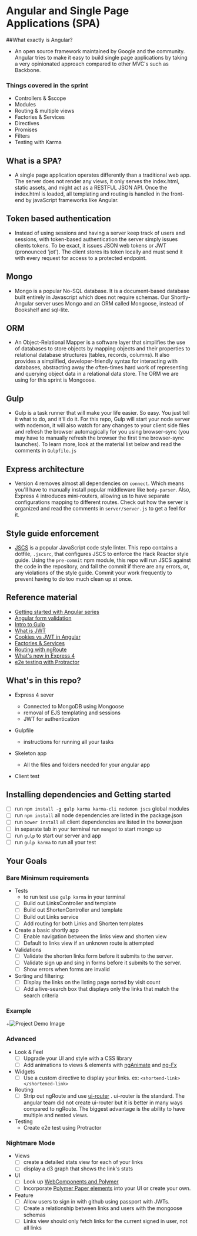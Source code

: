 
# Angular and Single Page Applications (SPA)

##What exactly is Angular?
* An open source framework maintained by Google and the community. Angular tries to make it easy to build single page applications by taking a very opinionated approach compared to other MVC's such as Backbone.

### Things covered in the sprint
* Controllers & $scope
* Modules
* Routing & multiple views
* Factories & Services
* Directives
* Promises
* Filters
* Testing with Karma

## What is a SPA?
* A single page application operates differently than a traditional web app. The server does not render any views, it only serves the index.html, static assets, and might act as a RESTFUL JSON API. Once the index.html is loaded, all templating and routing is handled in the front-end by javaScript frameworks like Angular.

## Token based authentication
* Instead of using sessions and having a server keep track of users and sessions, with token-based authentication the server simply issues clients tokens. To be exact, it issues JSON web tokens or JWT (pronounced 'jot'). The client stores its token locally and must send it with every request for access to a protected endpoint.

## Mongo
* Mongo is a popular No-SQL database. It is a document-based database built entirely in Javascript which does not require schemas. Our Shortly-Angular server uses Mongo and an ORM called Mongoose, instead of Bookshelf and sql-lite.

## ORM
* An Object-Relational Mapper is a software layer that simplifies the use of databases to store objects by mapping objects and their properties to relational database structures (tables, records, columns).  It also provides a simplified, developer-friendly syntax for interacting with databases, abstracting away the often-times hard work of representing and querying object data in a relational data store.  The ORM we are using for this sprint is Mongoose.

## Gulp
* Gulp is a task runner that will make your life easier. So easy. You just tell it what to do, and it'll do it. For this repo, Gulp will start your node server with nodemon, it will also watch for any changes to your client side files and refresh the browser automagically for you using browser-sync (you may have to manually refresh the browser the first time browser-sync launches). To learn more, look at the material list below and read the comments in `Gulpfile.js`

## Express architecture
* Version 4 removes almost all dependencies on `connect`. Which means you'll have to manually install popular middleware like `body-parser`. Also, Express 4 introduces mini-routers, allowing us to have separate configurations mapping to different routes. Check out how the server is organized and read the comments in `server/server.js` to get a feel for it.

## Style guide enforcement
* [JSCS](http://jscs.info/) is a popular JavaScript code style linter. This repo contains a dotfile, `.jscsrc`, that configures JSCS to enforce the Hack Reactor style guide. Using the `pre-commit` npm module, this repo will run JSCS against the code in the repository, and fail the commit if there are any errors, or, any violations of the style guide. Commit your work frequently to prevent having to do too much clean up at once.

## Reference material
* [Getting started with Angular series](http://www.ng-newsletter.com/posts/beginner2expert-how_to_start.html)
* [Angular form validation](https://scotch.io/tutorials/angularjs-form-validation)
* [Intro to Gulp](http://markgoodyear.com/2014/01/getting-started-with-gulp/)
* [What is JWT](http://www.sitepoint.com/using-json-web-tokens-node-js/)
* [Cookies vs JWT in Angular](https://auth0.com/blog/2014/01/07/angularjs-authentication-with-cookies-vs-token/)
* [Factories & Services](http://stackoverflow.com/questions/14324451/angular-service-vs-angular-factory)
* [Routing with ngRoute](http://scotch.io/tutorials/javascript/single-page-apps-with-angularjs-routing-and-templating)
* [What's new in Express 4](https://scotch.io/bar-talk/expressjs-4-0-new-features-and-upgrading-from-3-0)
* [e2e testing with Protractor](http://www.ng-newsletter.com/posts/practical-protractor.html)


## What's in this repo?
* Express 4 sever
  - Connected to MongoDB using Mongoose
  - removal of EJS templating and sessions
  - JWT for authentication

* Gulpfile
  - instructions for running all your tasks

* Skeleton app
  - All the files and folders needed for your angular app

* Client test

## Installing dependencies and Getting started
* [ ] run `npm install -g gulp karma karma-cli nodemon jscs` global modules
* [ ] run `npm install` all node dependencies are listed in the package.json
* [ ] run `bower install` all client dependencies are listed in the bower.json
* [ ] in separate tab in your terminal run `mongod` to start mongo up
* [ ] run `gulp` to start our server and app
* [ ] run `gulp karma` to run all your test

## Your Goals

### Bare Minimum requirements
- Tests
  + to run test use `gulp karma` in your terminal
  * [ ] Build out LinksController and template
  * [ ] Build out ShortenController and template
  * [ ] Build out Links service
  * [ ] Add routing for both Links and Shorten templates

- Create a basic shortly app
  * [ ] Enable navigation between the links view and shorten view
  * [ ] Default to links view if an unknown route is attempted

- Validations
  * [ ] Validate the shorten links form before it submits to the server.
  * [ ] Validate sign up and sing in forms before it submits to the server.
  * [ ] Show errors when forms are invalid

- Sorting and filtering:
  * [ ] Display the links on the listing page sorted by visit count
  * [ ] Add a live-search box that displays only the links that match the search criteria

### Example

+![Project Demo Image](https://cloud.githubusercontent.com/assets/15180/5589465/4f24c206-90d4-11e4-8466-68e9fa0e77ce.gif)

### Advanced
- Look & Feel
  * [ ] Upgrade your UI and style with a CSS library
  * [ ] Add animations to views & elements with [ngAnimate](https://docs.angularjs.org/api/ngAnimate) and [ng-Fx](https://github.com/Hendrixer/ng-Fx)

- Widgets
  * [ ] Use a custom directive to display your links. ex: `<shortend-link> </shortened-link>`

- Routing
  * [ ] Strip out ngRoute and use [ui-router](https://github.com/angular-ui/ui-router) . ui-router is the standard. The angular team did not create ui-router but it is better in many ways compared to ngRoute. The biggest advantage is the ability to have multiple and nested views.

- Testing
  * Create e2e test using Protractor

### Nightmare Mode
- Views
  * [ ] create a detailed stats view for each of your links
  * [ ] display a d3 graph that shows the link's stats

- UI
  * [ ] Look up [WebComponents and Polymer](http://www.polymer-project.org/docs/start/tutorial/intro.html)
  * [ ] Incorporate [Polymer Paper elements](http://www.polymer-project.org/docs/elements/) into your UI or create your own.

- Feature
  * [ ] Allow users to sign in with github using passport with JWTs.
  * [ ] Create a relationship between links and users with the mongoose schemas
  * [ ] Links view should only fetch links for the current signed in user, not all links
